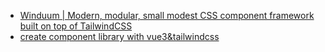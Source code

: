 - [Winduum | Modern, modular, small modest CSS component framework built on top of TailwindCSS](https://winduum.dev/)
- [create component library with vue3&tailwindcss](https://www.youtube.com/watch?v=_k-ZrEWc-vQ)